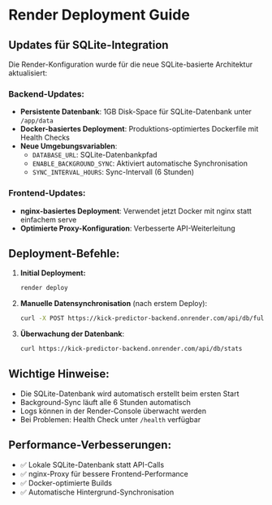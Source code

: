 # Render Deployment Guide

## Updates für SQLite-Integration

Die Render-Konfiguration wurde für die neue SQLite-basierte Architektur aktualisiert:

### Backend-Updates:
- **Persistente Datenbank**: 1GB Disk-Space für SQLite-Datenbank unter `/app/data`
- **Docker-basiertes Deployment**: Produktions-optimiertes Dockerfile mit Health Checks
- **Neue Umgebungsvariablen**:
  - `DATABASE_URL`: SQLite-Datenbankpfad
  - `ENABLE_BACKGROUND_SYNC`: Aktiviert automatische Synchronisation
  - `SYNC_INTERVAL_HOURS`: Sync-Intervall (6 Stunden)

### Frontend-Updates:
- **nginx-basiertes Deployment**: Verwendet jetzt Docker mit nginx statt einfachem serve
- **Optimierte Proxy-Konfiguration**: Verbesserte API-Weiterleitung

## Deployment-Befehle:

1. **Initial Deployment:**
   ```bash
   render deploy
   ```

2. **Manuelle Datensynchronisation** (nach erstem Deploy):
   ```bash
   curl -X POST https://kick-predictor-backend.onrender.com/api/db/full-sync
   ```

3. **Überwachung der Datenbank**:
   ```bash
   curl https://kick-predictor-backend.onrender.com/api/db/stats
   ```

## Wichtige Hinweise:

- Die SQLite-Datenbank wird automatisch erstellt beim ersten Start
- Background-Sync läuft alle 6 Stunden automatisch
- Logs können in der Render-Console überwacht werden
- Bei Problemen: Health Check unter `/health` verfügbar

## Performance-Verbesserungen:

- ✅ Lokale SQLite-Datenbank statt API-Calls
- ✅ nginx-Proxy für bessere Frontend-Performance
- ✅ Docker-optimierte Builds
- ✅ Automatische Hintergrund-Synchronisation